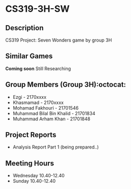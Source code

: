 # CS319-3H-SW


Description
-
CS319 Project: Seven Wonders game by group 3H

Similar Games
-
**Coming soon** Still Researching

Group Members (Group 3H):octocat:
-
* Ezgi - 2170xxxx
* Khasmamad - 2170xxxx
* Mohamad Fakhouri - 21701546
* Muhammad Bilal Bin Khalid - 21701834
* Muhammad Arham Khan - 21701848

Project Reports
-
* Analysis Report Part 1 (being prepared..)

Meeting Hours
-
* Wednesday 10.40-12.40
* Sunday 10.40-12.40